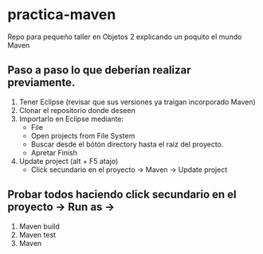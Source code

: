 # practica-maven
Repo para pequeño taller en Objetos 2 explicando un poquito el mundo Maven

## Paso a paso lo que deberían realizar previamente.
1. Tener Eclipse (revisar que sus versiones ya traigan incorporado Maven)
2. Clonar el repositorio donde deseen
3. Importarlo en Eclipse mediante:
	* File
	* Open projects from File System
	* Buscar desde el bótón directory hasta el raiz del proyecto.
	* Apretar Finish
4. Update project (alt + F5 atajo)
	* Click secundario en el proyecto -> Maven -> Update project

## Probar todos haciendo click secundario en el proyecto -> Run as ->

1. Maven build
2. Maven test
3. Maven 